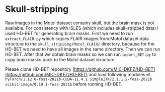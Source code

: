 # Skull-stripping
Raw images in the Motol dataset contains skull, but the brain mask is not available. For consistency with ISLES (which includes skull-stripped data) I used HD-BET for generating brain masks. First we need to run `extract_FLAIR.py` which copies FLAIR images from Motol dataset data structure to the `skull_stripping/Motol_FLAIR/` directory, because for the HD-BET we need to have all images in the same directory. Then we can run HD-BET. After that we obtain brain masks so we can run `import_BET.py` to copy brain masks back to the Motol dataset structure.

Please clone HD-BET repository [https://github.com/MIC-DKFZ/HD-BET](https://github.com/MIC-DKFZ/HD-BET) and load following modules `ml PyTorch/1.12.0-foss-2021b-CUDA-11.4.1 SimpleITK/2.1.1.2-foss-2021b scikit-image/0.19.1-foss-2021b` before running HD-BET.